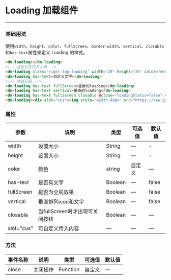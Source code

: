 # Loading 加载组件
----
### 基础用法
使用```width```、```height```、```color```、```fullScreen```、```border-width```、```vertical```、```closable```和```has-text```属性来定义 Loading 的样式。
``` html
<dm-loading></dm-loading>
<!-- 自定义定位右上角 -->
<dm-loading class="right-top-loading" width="20" height="20" color="#ed3f14"></dm-loading>
<dm-loading has-text>自定义文字</dm-loading>
<!-- 测试开启 -->
<dm-loading has-text fullScreen>全屏的loading</dm-loading>
<dm-loading has-text vertical>垂直的loading</dm-loading>
<dm-loading has-text fullScreen closable @close="loadingStatus=false" v-show="loadingStatus">可关闭的loading</dm-loading>
<dm-loading><div slot="cus"><img style="width:40px" src="https://raw.githubusercontent.com/dsh225/DMUI/master/static/logo.jpg"><p style="color:#19be6b;margin:0;">自定义效果</p></div></dm-loading>
```

### 属性
| 参数      | 说明    | 类型      | 可选值       | 默认值   |
|---------- |-------- |---------- |-------------  |-------- |
| width     | 设置大小   | String  |    — | -   |
| height    | 设置大小   | String  |    — | -   |
| color     | 颜色   | string    |  自定义 |     —    |
| has-text     | 是否有文字   | Boolean  |    — | false   |
| fullScreen     | 是否为全局效果   | Boolean  |    — | false   |
| vertical     | 垂直排列icon和文字   | Boolean  |    — | false   |
| closable     | 当fullScreen时才出现可关闭按钮   | Boolean  |  —  |   —   |
| slot="cus"   | 可自定义传入内容   | —   |  —  |   —   |

### 方法
| 事件名称      | 说明    | 类型      | 可选值       | 默认值   |
|---------- |-------- |---------- |-------------  |-------- |
| close     | 关闭操作   |  Function    |  自定义  |     —    |

